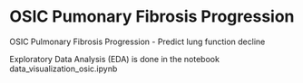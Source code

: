 # OSIC Pumonary Fibrosis Progression
OSIC Pulmonary Fibrosis Progression - Predict lung function decline

Exploratory Data Analysis (EDA) is done in the notebook data_visualization_osic.ipynb

